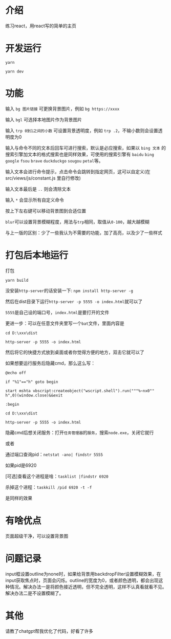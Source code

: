 # 介绍

练习react，用react写的简单的主页

# 开发运行

```
yarn
```

```
yarn dev
```

# 功能

输入 `bg 图片链接` 可更换背景图片，例如 `bg https://xxxx`

输入 `bgl` 可选择本地图片作为背景图片

输入 `trp 0到1之间的小数` 可设置背景透明度，例如 `trp .2`，不输小数则会设置透明度为0

输入与命令不同的文本后回车可进行搜索，默认是必应搜索，如果以 `bing 文本` 的搜索引擎加文本的格式搜索也是同样效果，可使用的搜索引擎有 `baidu` `bing` `google` `fsou` `brave` `duckduckgo` `sougou` `petal`等。

输入文本会进行命令提示，点击命令会跳转到指定网页，这可以自定义(在 src/views/js/constant.js 里自行修改)

输入文本最后是 `..` 则会清除文本

输入 `*` 会显示所有自定义命令

按上下左右键可以移动背景图到合适位置

`blur`可以设置背景模糊程度，用法与`trp`相同，取值从`0-100`，越大越模糊

与上一版的区别：少了一些我认为不需要的功能，加了高亮，以及少了一些样式

# 打包后本地运行

打包

```
yarn build
```

没安装`http-server`的话安装一下: `npm install http-server -g`

然后在dist目录下运行`http-server -p 5555 -o index.html`就可以了

`5555`是自己设的端口号，`index.html`是要打开的文件

更进一步：可以在任意文件夹里写一个`bat`文件，里面内容是

```
cd D:\xxx\dist

http-server -p 5555 -o index.html
```

然后将它的快捷方式放到桌面或者你觉得方便的地方，双击它就可以了

如果想要运行服务后隐藏cmd，那么这么写：

```
@echo off

if "%1"=="h" goto begin

start mshta vbscript:createobject("wscript.shell").run("""%~nx0"" h",0)(window.close)&&exit

:begin

cd D:\xxx\dist

http-server -p 5555 -o index.html
```

隐藏cmd后想关闭服务：打开`任务管理器`的`服务`，搜索`node.exe`，关闭它就行

或者

通过端口查询pid：`netstat -ano| findstr 5555`

如果pid是6920

[可选]查看这个进程是啥：`tasklist |findstr 6920`

杀掉这个进程：`taskkill /pid 6920 -t -f`

是同样的效果

# 有啥优点

页面超级干净，可以设置背景图

# 问题记录

input框设置outline为none时，如果给背景用backdropFilter设置模糊效果，在input获取焦点时，页面会闪烁。outline的宽度为0，或者颜色透明，都会出现这种情况。解决办法一是将颜色接近透明，但不完全透明，这样不认真看就看不见。解决办法二是不设置模糊了。

# 其他

请教了chatgpt帮我优化了代码，好看了许多

